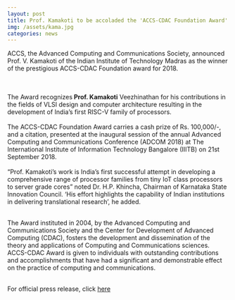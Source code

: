 ```yaml
---
layout: post
title: Prof. Kamakoti to be accoladed the 'ACCS-CDAC Foundation Award' for 2018
img: /assets/kama.jpg
categories: news
---
```

ACCS, the Advanced Computing and Communications Society,  announced  Prof. V. Kamakoti of the Indian Institute of Technology Madras as the winner of the prestigious ACCS-CDAC Foundation award for 2018. 

<br><br>
The Award recognizes<b> Prof. Kamakoti</b> Veezhinathan for his contributions in the fields of VLSI design and computer architecture resulting in the development of India’s first RISC-V family of processors.<br><br>
The ACCS-CDAC Foundation Award carries a cash prize of Rs. 100,000/-, and a citation, presented at the inaugural session of the annual Advanced Computing and Communications Conference (ADCOM 2018) at The International Institute of Information Technology Bangalore (IIITB) on 21st September 2018.<br><br>
“Prof. Kamakoti’s work is India’s first successful attempt in developing a comprehensive range of processor families from tiny IoT class processors to server grade cores” noted Dr. H.P. Khincha, Chairman of Karnataka State Innovation Council. ‘His effort highlights the capability of Indian institutions in delivering translational research’, he added.<br><br>

The Award instituted in 2004, by the Advanced Computing and Communications Society and the Center for Development of Advanced Computing (CDAC), fosters the development and dissemination of the theory and applications of Computing and Communications sciences. ACCS-CDAC Award is given to individuals with outstanding contributions and accomplishments that have had a significant and demonstrable effect on the practice of computing and communications.<br><br>

For official press release, click 
<a href="http://accsindia.org/v-kamakoti-and-p-vijay-kumar-are-the-accs-cdac-foundation-award-winners-for-2018/">here</a>


